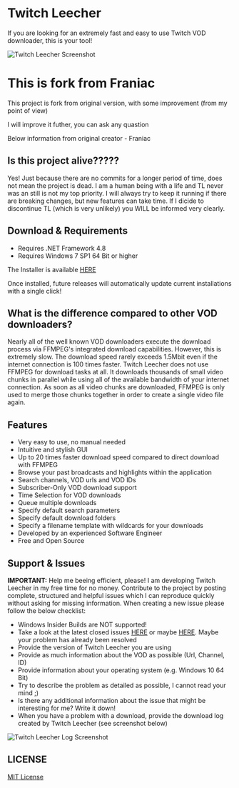 # Twitch Leecher

If you are looking for an extremely fast and easy to use Twitch VOD downloader, this is your tool!

![Twitch Leecher Screenshot](http://www.fakesmilerevolution.com/files/fsr/twitchleecher/tl14.jpg)

# This is fork from Franiac

This project is fork from original version, with some improvement (from my point of view)

I will improve it futher, you can ask any quastion

Below information from original creator - Franiac

## Is this project alive?????

Yes! Just because there are no commits for a longer period of time, does not mean the project is dead. I am a human being with a life and TL never was an still is not my top priority. I will always try to keep it running if there are breaking changes, but new features can take time. If I dicide to discontinue TL (which is very unlikely) you WILL be informed very clearly.

## Download & Requirements
- Requires .NET Framework 4.8
- Requires Windows 7 SP1 64 Bit or higher

The Installer is available [HERE](https://github.com/Targen92/TwitchLeecher/releases)

Once installed, future releases will automatically update current installations with a single click!

## What is the difference compared to other VOD downloaders?

Nearly all of the well known VOD downloaders execute the download process via FFMPEG's integrated download capabilities. However, this is extremely slow. The download speed rarely exceeds 1.5Mbit even if the internet connection is 100 times faster. Twitch Leecher does not use FFMPEG for download tasks at all. It downloads thousands of small video chunks in parallel while using all of the available bandwidth of your internet connection. As soon as all video chunks are downloaded, FFMPEG is only used to merge those chunks together in order to create a single video file again.

## Features

- Very easy to use, no manual needed
- Intuitive and stylish GUI
- Up to 20 times faster download speed compared to direct download with FFMPEG
- Browse your past broadcasts and highlights within the application
- Search channels, VOD urls and VOD IDs
- Subscriber-Only VOD download support
- Time Selection for VOD downloads
- Queue multiple downloads
- Specify default search parameters
- Specify default download folders
- Specify a filename template with wildcards for your downloads
- Developed by an experienced Software Engineer
- Free and Open Source

## Support & Issues

**IMPORTANT:** Help me beeing efficient, please! I am developing Twitch Leecher in my free time for no money. Contribute to the project by posting complete, structured and helpful issues which I can reproduce quickly without asking for missing information. When creating a new issue please follow the below checklist:

- Windows Insider Builds are NOT supported!
- Take a look at the latest closed issues [HERE](https://github.com/Franiac/TwitchLeecher/issues?q=is%3Aissue+is%3Aclosed) or maybe [HERE](https://github.com/Targen92/TwitchLeecher/issues?q=is%3Aissue+is%3Aclosed). Maybe your problem has already been resolved
- Provide the version of Twitch Leecher you are using
- Provide as much information about the VOD as possible (Url, Channel, ID)
- Provide information about your operating system (e.g. Windows 10 64 Bit)
- Try to describe the problem as detailed as possible, I cannot read your mind ;)
- Is there any additional information about the issue that might be interesting for me? Write it down!
- When you have a problem with a download, provide the download log created by Twitch Leecher (see screenshot below)

![Twitch Leecher Log Screenshot](http://www.fakesmilerevolution.com/files/fsr/twitchleecher/tl14log.jpg)

## LICENSE
[MIT License](https://github.com/Targen92/TwitchLeecher/blob/master/LICENSE)
